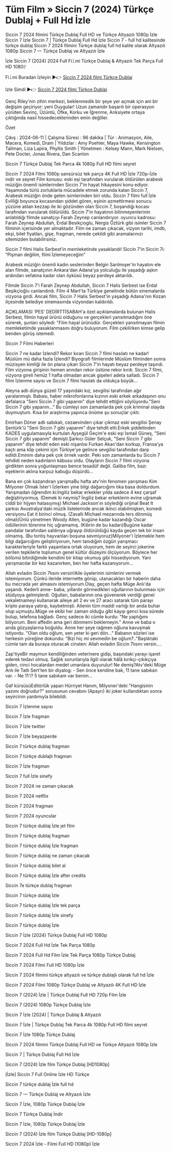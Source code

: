 # Tüm Film » Siccin 7 (2024) Türkçe Dublaj + Full Hd İzle

Siccin 7 2024 filmini Türkçe Dublaj Full HD ve Türkçe Altyazılı 1080p İzle Siccin 7 İzle Siccin 7 | Türkçe Dublaj Full Hd İzle Siccin 7 - full hd kalitesinde türkçe dublaj Siccin 7 2024 filmini Türkçe dublaj full hd kalite olarak Altyazılı 1080p Siccin 7 — Türkçe Dublaj ve Altyazılı İzle

İzle Siccin 7 (2024) 2024 Full Fi𝚕mi Türkçe Dublaj & Altyazılı Tek Parça Full HD 1080𝙿

Fi𝚕mi Buradan İzleyin ▶👉 [Siccin 7 2024 filmi Türkçe Dublaj](https://4k.yeshq.biz/tr/movie/1289004/)

Izle Simdi ▶👉 [Siccin 7 2024 filmi Türkçe Dublaj](https://flix.dcine.pro/tr/movie/1289004/)

Genç Riley'nin zihin merkezi, beklenmedik bir şeye yer açmak için ani bir değişim geçiriyor: yeni Duygular! Uzun zamandır başarılı bir operasyon yürüten Sevinç, Üzüntü, Öfke, Korku ve İğrenme, Anksiyete ortaya çıktığında nasıl hissedeceklerinden emin değiller.

Özet

Çıkış : 2024-06-11 | Çalışma Süresi : 96 dakika | Tür : Animasyon, Aile, Macera, Komedi, Dram | Yıldızlar : Amy Poehler, Maya Hawke, Kensington Tallman, Liza Lapira, Phyllis Smith | Yönetmen : Kelsey Mann, Mark Nielsen, Pete Docter, Jonas Rivera, Dan Scanlon

Siccin 7 Türkçe Dublaj Tek Parca 4k 1080p Full HD filmi seyret

Siccin 7 2024 Filmi 1080p sansürsüz tek parça 4K Full HD İzle 720p-İzle indir ve seyret Film konusu: eski eşi tarafından vurularak öldürülen arabesk müziğin önemli isimlerinden Siccin 7'in hayat hikayesini konu ediyor. Yaşamında türlü zorluklarla mücadele etmek zorunda kalan Siccin 7, Arabesk müziğin önde gelen isimlerinden biri oldu. Siccin 7 filmi full İzle Evliliği boyunca kocasından şiddet gören, eşinin azmettirmesi sonucu yüzüne atılan kezzap ile iki gözünden olan Siccin 7, boşandığı kocası tarafından vurularak öldürüldü. Siccin 7'in hayatının bilinmeyenlerinin anlatıldığı filmde sanatçıyı Farah Zeynep canlandırıyor. oyuncu kadrosu: Farah Zeynep Abdullah, Erdal Besikçioglu, Nergis Öztürk gibi isimler Siccin 7 filminin içerisinde yer almaktadır. Film ne zaman çıkacak, vizyon tarihi, imdb, ekşi, bilet fiyatları, gişe, fragman, nerede çekildi gibi aramalarınızı sitemizden bulabilirsiniz.

Siccin 7 filmi Halis Serbest’in memleketinde yasaklandı! Siccin 7’in Siccin 7i: “Pişman değilim, filmi İzlemeyeceğim”

Arabesk müziğin önemli kadın seslerinden Belgin Sarılmışer'in hayatını ele alan filmde, sanatçının Ankara'dan Adana'ya yolculuğu ile yaşadığı aşkın ardından vefatına kadar olan öyküsü beyaz perdeye aktarıldı.

Filmde Siccin 7'i Farah Zeynep Abdullah, Siccin 7 Halis Serbest ise Erdal Beşikçioğlu canlandırdı. Film 4 Mart'ta Türkiye genelinde bütün sinemalarda vizyona girdi. Ancak film, Siccin 7 Halis Serbest'in yaşadığı Adana'nın Kozan ilçesinde belediye sinemasında vizyondan kaldırıldı.

AÇIKLAMASI 'PES' DEDİRTTİSABAH'a özel açıklamalarda bulunan Halis Serbest, filmin hayal ürünü olduğunu ve gerçekleri yansıtmadığını öne sürerek, şunları söyledi: "Film hayal ürünüdür. Gerçekleri yansıtmayan filmin memleketimde yasaklanmasını doğru buluyorum. Film çekilirken kimse gelip benden görüş istemedi.

Siccin 7 Filmi Haberleri

Siccin 7 ne kadar İzlendi? Rekor kıran Siccin 7 filmi hasılatı ne kadar! Müslüm mü daha fazla İzlendi? Biyografi filmlerinde Müslüm filminden sonra müzisyen kimliği ile ön plana çıkan Siccin 7'in hayatı beyaz perdeye taşındı. Film vizyona girişinin hemen arından rekor üstüne rekor kırdı. Siccin 7 filmi, vizyona gireli henüz 1 hafta olmadan ancak gişeleri adeta salladı. Siccin 7 filmi İzlenme sayısı ve Siccin 7 filmi hasılatı da oldukça büyük...

Aleyna adlı dünya güzeli 17 yaşındaki kız, sevgilisi tarafından ağır yaralanmıştı. Babası, haber mikrofonlarına kızının eski erkek arkadaşının onu defalarca "Seni Siccin 7 gibi yaparım" diye tehdit ettiğini söylüyordu."Seni Siccin 7 gibi yaparım..." Bu cümleyi son zamanlarda pek çok kriminal olayda duymuştum. Kısa bir araştırma yapınca önüme şu sonuçlar çıktı:

Emirhan Döner adlı sabıkalı, cezaevinden çıkar çıkmaz eski sevgilisi Şenay Şentürk'ü "Seni Siccin 7 gibi yaparım" diye tehdit etti.Erkek şiddetinden KADES uygulamasıyla kurtulan Ayşegül Geçim'e eski eşi İsmail Güneş, "Seni Siccin 7 gibi yaparım" demişti.Şarkıcı Güler Selçuk, "Seni Siccin 7 gibi yaparım" diye tehdit eden eski nişanlısı Furkan Akan'dan korkup, Fransa'ya kaçtı ama klip çekimi için Türkiye'ye gelince sevgilisi tarafından darp edildi.Eminim daha pek çok örnek vardır. Peki son zamanlarda bu Siccin 7 tehdidi neden kadınların kâbusu oldu. Olayların Siccin 7 filmi vizyona girdikten sonra yoğunlaşması bence tesadüf değil. Galiba film, bazı eşeklerin aklına karpuz kabuğu düşürdü...

Bana en çok kazandıran yarışmaBu hafta atv'nin fenomen yarışması Kim Milyoner Olmak İster'i İzlerken yine bilgi dağarcığımı tıka basa doldurdum. Yarışmadan öğrendim ki:İngiliz bekar erkekler yılda sadece 4 kez çarşaf değiştiriyormuş. (Demek ki neymiş? İngiliz bekar erkeklerin evine uğramak ciddi bir hijyen hatasıymış) Michael Jackson'ın söylediği orijinal Beat It şarkısı Avustralya'daki müzik listelerinde ancak ikinci olabilmişken, komedi versiyonu Eat it birinci olmuş. (Zavallı Michael mezarında ters dönmüş olmalı)Ünlü yönetmen Woody Allen, bugüne kadar kazandığı Oscar ödüllerinin törenine hiç uğramamış. (Kibrin de bu kadarı)Bugüne kadar pandalar tarafından saldırıya uğrayıp öldürüldüğü kayda geçen tek bir insan olmamış. (Bu tontiş hayvanları boşuna sevmiyoruz)Milyoner'i İzlemekle hem bilgi dağarcığımı geliştiriyorum, hem tanıdığım özgün yarışmacı karakterleriyle farklı yaşamlara ortak oluyorum, hem de seyirci jokerine verilen tepkilerle toplumun genel kültür düzeyini ölçüyorum. Böylece her bölümü bitirdiğimde kendimi bir kitap okumuş gibi hissediyorum. Yani yarışmacılar bir kez kazanırken, ben her hafta kazanıyorum...

Allah evladın Siccin 7lısını versin!Aile üyelerinin isimlerini vermek istemiyorum. Çünkü ileride internette görüp, utanacakları bir haberin daha bu mecrada yer almasını istemiyorum.Olay, geçen hafta Müge Anlı'da yaşandı. Kederli anne- baba, yıllardır görmedikleri oğullarının bulunması için stüdyoya gelmişlerdi. Oğulları, babalarının ona güvenerek verdiği genel vekaletnameyi kullanarak aileye ait 2 ev ve 27 aracı satarak tüm parayı kripto paraya yatırıp, kaybetmişti. Ailenin tüm maddi varlığı bir anda buhar olup uçmuştu.Müge ve ekibi her zaman olduğu gibi kayıp genci kısa sürede bulup, telefona bağladı. Genç sadece iki cümle kurdu: "Ne yaptığımı biliyorum. Beni affedin ama geri dönmemi beklemeyin." Anne ve baba o anda gözyaşlarına boğuldu. Anne her şeye rağmen oğluna kavuşmak istiyordu. "Olan oldu oğlum, sen yeter ki geri dön..." Babanın sözleri ise herkesin yüreğine dokundu: "Bizi hiç mi sevmedin be oğlum?.."Başlıktaki cümle tam da buraya oturacak cinsten: Allah evladın Siccin 7lısını versin....

Zap'tiyeBir maymun kendiliğinden veterinere gidip, başındaki yarayı işaret ederek tedavi olmuş. Sağlık sorunlarıyla ilgili olarak hâlâ kırıkçı-çıkıkçıya giden, cinci hocalardan medet umanlara duyurulur! Ne demiş?Atv'deki Müge Anlı ile Tatlı Sert'ten bir diyalog: - Sen önce kendine bak, 11 tane sabıkan var. - Ne 11'i? 5 tane sabıkam var benim...

Gaf kürsüsüEditörlük yapan Hürriyet Hanım, Milyoner'deki "Hangisinin yazımı doğrudur?" sorusunun cevabını (Apayrı) iki joker kullandıktan sonra seyircinin yardımıyla bilebildi.

Siccin 7 İzlenme sayısı

Siccin 7 İzle fragman

Siccin 7 İzle twitter

Siccin 7 İzle beyazperde

Siccin 7 türkçe dublaj fragman

Siccin 7 türkçe dublajlı fragman

Siccin 7 İzle fragman

Siccin 7 full İzle sinefy

Siccin 7 2024 ne zaman çıkacak

Siccin 7 2024 netflix

Siccin 7 2024 fragman

Siccin 7 2024 oyuncular

Siccin 7 türkçe dublaj İzle jet film

Siccin 7 türkçe dublaj fragman

Siccin 7 türkçe dublaj İzle fragman

Siccin 7 türkçe dublaj ne zaman çıkacak

Siccin 7 türkçe dublaj bilet al

Siccin 7 türkçe dublaj İzle after credits

Siccin 7e türkçe dublaj fragman

Siccin 7 türkçe dublaj İzle

Siccin 7 türkçe dublaj İzle tek parça

Siccin 7 türkçe dublaj İzle sinefy

Siccin 7 türkçe dublaj İzle

Siccin 7 İzle (2024) Türkçe Dublaj Full HD 1080p

Siccin 7 2024 Full Hd İzle Tek Parça 1080p

Siccin 7 2024 Full Hd Film İzle Tek Parça 1080p Türkçe Dublaj

Siccin 7 2024 Filmi Full HD 1080p İzle

Siccin 7 2024 filmini türkçe altyazılı ve türkçe dublajlı olarak full hd İzle

Siccin 7 2024 Filmi 1080p Türkçe Dublaj ve Altyazılı 4K Full HD İzle

Siccin 7 (2024) İzle | Türkçe Dublaj Full HD 720p Film İzle

Siccin 7 (2024) 1080p Türkçe Dublaj İzle

Siccin 7 İzle (2024) | Türkçe Dublaj & Altyazılı

Siccin 7 İzle | Türkçe Dublaj Tek Parca 4k 1080p Full HD filmi seyret

Siccin 7 İzle 1080p Türkçe Dublaj

Siccin 7 2024 filmini Türkçe Dublaj Full HD ve Türkçe Altyazılı 1080p İzle

Siccin 7 | Türkçe Dublaj Full Hd İzle

Siccin 7 (2024) İzle film Türkçe Dublaj [HD1080p]

[İzle] Siccin 7 Full Online İzle HD Türkçe

Siccin 7 türkçe dublaj İzle full hd

Siccin 7 — Türkçe Dublaj ve Altyazılı İzle

Siccin 7 İzle, 1080p Türkçe Dublaj İzle

Siccin 7 Türkçe Dublaj İndi̇r

Siccin 7 İzle, 1080p Türkçe Dublaj İzle

Siccin 7 (2024) İzle film Türkçe Dublaj [HD-1080p]

Siccin 7 2024 İzle - Filmi Full HD (1080p) İzle
